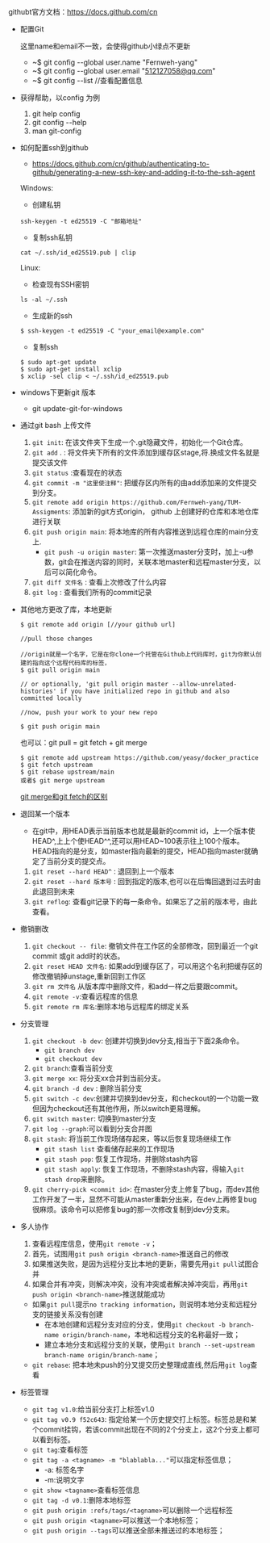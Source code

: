 githubt官方文档：https://docs.github.com/cn
- 配置Git
   
   这里name和email不一致，会使得github小绿点不更新
   
   - ~$ git config --global user.name "Fernweh-yang"
   - ~$ git config --global user.email "512127058@qq.com"
   - ~$ git config --list   //查看配置信息
   
- 获得帮助，以config 为例
   1. git help config
   2. git config --help
   3. man git-config
   
- 如何配置ssh到github
   - https://docs.github.com/cn/github/authenticating-to-github/generating-a-new-ssh-key-and-adding-it-to-the-ssh-agent
   
   
   Windows:
   - 创建私钥
   ```
   ssh-keygen -t ed25519 -C "邮箱地址"
   ```
   - 复制ssh私钥
   ```
   cat ~/.ssh/id_ed25519.pub | clip
   ```
   Linux:
   - 检查现有SSH密钥
   ```
   ls -al ~/.ssh
   ```
   - 生成新的ssh
   ```
   $ ssh-keygen -t ed25519 -C "your_email@example.com"
   ```
   - 复制ssh
   ```
   $ sudo apt-get update
   $ sudo apt-get install xclip
   $ xclip -sel clip < ~/.ssh/id_ed25519.pub
   ```
   
- windows下更新git 版本
   - git update-git-for-windows

- 通过git bash 上传文件
   1. ```git init```:  在该文件夹下生成一个.git隐藏文件，初始化一个Git仓库。
   2. ```git add``` . : 将文件夹下所有的文件添加到缓存区stage,将.换成文件名就是提交该文件
   3. ```git status``` :查看现在的状态
   4. `git commit -m "这里使注释"`: 把缓存区内所有的由add添加来的文件提交到分支。
   5. `git remote add origin https://github.com/Fernweh-yang/TUM-Assigments`: 添加新的git方式origin， github 上创建好的仓库和本地仓库进行关联
   6. `git push origin main`: 将本地库的所有内容推送到远程仓库的main分支上.
       - `git push -u origin master`: 第一次推送master分支时，加上-u参数，git会在推送内容的同时，关联本地master和远程master分支，以后可以简化命令。
   7. `git diff 文件名` : 查看上次修改了什么内容
   8. `git log` : 查看我们所有的commit记录
   
- 其他地方更改了库，本地更新

   ```shell
   $ git remote add origin [//your github url]
   
   //pull those changes
   
   //origin就是一个名字，它是在你clone一个托管在Github上代码库时，git为你默认创建的指向这个远程代码库的标签，
   $ git pull origin main 
   
   // or optionally, 'git pull origin master --allow-unrelated-histories' if you have initialized repo in github and also committed locally
   
   //now, push your work to your new repo
   
   $ git push origin main
   ```

   也可以：git pull = git fetch + git merge

   ```shell
   $ git remote add upstream https://github.com/yeasy/docker_practice
   $ git fetch upstream
   $ git rebase upstream/main 
   或者$ git merge upstream
   ```

   [git merge和git fetch的区别](https://www.jianshu.com/p/f23f72251abc)

- 退回某一个版本
   - 在git中，用HEAD表示当前版本也就是最新的commit id，上一个版本使HEAD^,上上个使HEAD^^,还可以用HEAD~100表示往上100个版本。HEAD指向的是分支，如master指向最新的提交，HEAD指向master就确定了当前分支的提交点。
   1. `git reset --hard HEAD^` : 退回到上一个版本
   2. `git reset --hard 版本号` : 回到指定的版本,也可以在后悔回退到过去时由此退回到未来
   3. `git reflog`: 查看git记录下的每一条命令。如果忘了之前的版本号，由此查看。
   
- 撤销删改
   1. `git checkout -- file`: 撤销文件在工作区的全部修改，回到最近一个git commit 或git add时的状态。
   2. `git reset HEAD 文件名`: 如果add到缓存区了，可以用这个名利把缓存区的修改撤销掉unstage,重新回到工作区 
   3. `git rm 文件名` 从版本库中删除文件，和add一样之后要跟commit。
   4. `git remote -v`:查看远程库的信息
   5. `git remote rm 库名`:删除本地与远程库的绑定关系
   
- 分支管理
   1. `git checkout -b dev`: 创建并切换到dev分支,相当于下面2条命令。
       - `git branch dev`
       - `git checkout dev`
    2. `git branch`:查看当前分支
    3. `git merge xx`: 将分支xx合并到当前分支。
    4. `git branch -d dev` : 删除当前分支
    5. `git switch -c dev`:创建并切换到dev分支，和checkout的一个功能一致但因为checkout还有其他作用，所以switch更易理解。
    6. `git switch master`: 切换到master分支 
    7. `git log --graph`:可以看到分支合并图
    8. `git stash`: 将当前工作现场储存起来，等以后恢复现场继续工作
       - `git stash list` 查看储存起来的工作现场
       - `git stash pop`: 恢复工作现场，并删除stash内容
       - `git stash apply`: 恢复工作现场，不删除stash内容，得输入`git stash drop`来删除。
    9. `git cherry-pick <commit id>`: 在master分支上修复了bug，而dev其他工作开发了一半，显然不可能从master重新分出来，在dev上再修复bug很麻烦。该命令可以把修复bug的那一次修改复制到dev分支来。
   
- 多人协作
   1. 查看远程库信息，使用`git remote -v`；
   2. 首先，试图用`git push origin <branch-name>`推送自己的修改
   3. 如果推送失败，是因为远程分支比本地的更新，需要先用`git pull`试图合并
   4. 如果合并有冲突，则解决冲突，没有冲突或者解决掉冲突后，再用`git push origin <branch-name>`推送就能成功
   - 如果`git pull`提示`no tracking information`，则说明本地分支和远程分支的链接关系没有创建
       - 在本地创建和远程分支对应的分支，使用`git checkout -b branch-name origin/branch-name`，本地和远程分支的名称最好一致；
       - 建立本地分支和远程分支的关联，使用`git branch --set-upstream branch-name origin/branch-name`；
   - `git rebase`: 把本地未push的分叉提交历史整理成直线,然后用`git log`查看
   
- 标签管理
   - `git tag v1.0`:给当前分支打上标签v1.0
   - `git tag v0.9 f52c643`: 指定给某一个历史提交打上标签。标签总是和某个commit挂钩，若该commit出现在不同的2个分支上，这2个分支上都可以看到标签。
   - `git tag`:查看标签
   - `git tag -a <tagname> -m "blablabla..."`可以指定标签信息；
      - -a: 标签名字
      - -m:说明文字 
   - `git show <tagname>`查看标签信息
   - `git tag -d v0.1`:删除本地标签
   - `git push origin :refs/tags/<tagname>`可以删除一个远程标签
   - `git push origin <tagname>`可以推送一个本地标签；
   - `git push origin --tags`可以推送全部未推送过的本地标签；